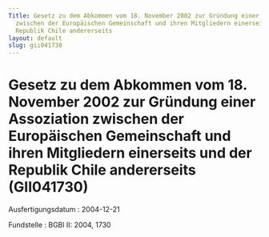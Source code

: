 ```yaml
---
Title: Gesetz zu dem Abkommen vom 18. November 2002 zur Gründung einer Assoziation
  zwischen der Europäischen Gemeinschaft und ihren Mitgliedern einerseits und der
  Republik Chile andererseits
layout: default
slug: gii041730
---
```


# Gesetz zu dem Abkommen vom 18. November 2002 zur Gründung einer Assoziation zwischen der Europäischen Gemeinschaft und ihren Mitgliedern einerseits und der Republik Chile andererseits (GII041730)

Ausfertigungsdatum
:   2004-12-21

Fundstelle
:   BGBl II: 2004, 1730

